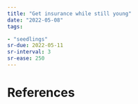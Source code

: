 ```yaml
---
title: "Get insurance while still young"
date: "2022-05-08"
tags:

- "seedlings"
sr-due: 2022-05-11
sr-interval: 3
sr-ease: 250
---
```




# References
